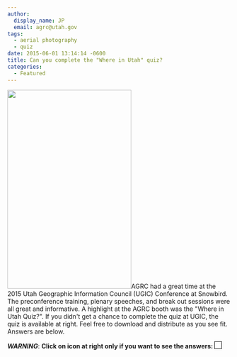 ```yaml
---
author:
  display_name: JP
  email: agrc@utah.gov
tags:
  - aerial photography
  - quiz
date: 2015-06-01 13:14:14 -0600
title: Can you complete the "Where in Utah" quiz?
categories:
  - Featured
---
```

<p><a href="{{ "/downloads/WhereinUtahQuiz.png" | prepend: site.baseurl }}"><img src="{{ "/images/WhereinUtahQuiz.png" | prepend: site.baseurl }}" alt="" title="WhereinUtahQuiz" width="280" height="448" class="inline-text-left" /></a>AGRC had a great time at the 2015 Utah Geographic Information Council (UGIC) Conference at Snowbird. The preconference training, plenary speeches, and break out sessions were all great and informative. A highlight at the AGRC booth was the "Where in Utah Quiz?". If you didn't get a chance to complete the quiz at UGIC, the quiz is available at right. Feel free to download and distribute as you see fit. Answers are below. </p>
<p><strong><em>WARNING</em></strong>: <strong>Click on icon at right only if you want to see the answers: </strong> <a href="{{ "/downloads/Where-in-Utah-Quiz-Answers.png" | prepend: site.baseurl }}"><img src="{{ "/images/Where-in-Utah-Quiz-Answers-150x150.png" | prepend: site.baseurl }}" alt="" title="Where in Utah Quiz Answers" style="border: 1px solid black; width="15" height="15" class="size-thumbnail wp-image-17416" /></a></p>
